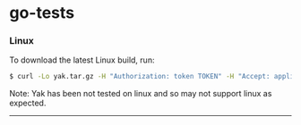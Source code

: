 # go-tests

### Linux

To download the latest Linux build, run:

```bash
$ curl -Lo yak.tar.gz -H "Authorization: token TOKEN" -H "Accept: application/octet-stream" https://api.github.com/repos/eb-rubenespinosa/go-tests/releases/assets/18275438 && sudo mv yak /usr/local/bin`
```

Note: Yak has been not tested on linux and so may not support linux as expected.

------
